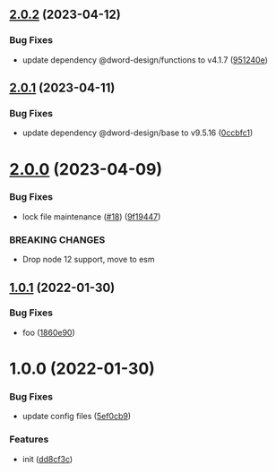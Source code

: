 ## [2.0.2](https://github.com/dword-design/personal-data/compare/v2.0.1...v2.0.2) (2023-04-12)


### Bug Fixes

* update dependency @dword-design/functions to v4.1.7 ([951240e](https://github.com/dword-design/personal-data/commit/951240e0422a6ca3ecadee78e635acb1e40a6d87))

## [2.0.1](https://github.com/dword-design/personal-data/compare/v2.0.0...v2.0.1) (2023-04-11)


### Bug Fixes

* update dependency @dword-design/base to v9.5.16 ([0ccbfc1](https://github.com/dword-design/personal-data/commit/0ccbfc1d8a9fc5c770dc1a522e0fc8d3069e5c15))

# [2.0.0](https://github.com/dword-design/personal-data/compare/v1.0.1...v2.0.0) (2023-04-09)


### Bug Fixes

* lock file maintenance ([#18](https://github.com/dword-design/personal-data/issues/18)) ([9f19447](https://github.com/dword-design/personal-data/commit/9f19447d14678a1aae15d28cd82f5f8cea7c9aa5))


### BREAKING CHANGES

* Drop node 12 support, move to esm

## [1.0.1](https://github.com/dword-design/personal-data/compare/v1.0.0...v1.0.1) (2022-01-30)


### Bug Fixes

* foo ([1860e90](https://github.com/dword-design/personal-data/commit/1860e903b6d5065beaffe5ed87c4049a807bcc0e))

# 1.0.0 (2022-01-30)


### Bug Fixes

* update config files ([5ef0cb9](https://github.com/dword-design/personal-data/commit/5ef0cb9558e1592ebd270f90922c7c7b95645a91))


### Features

* init ([dd8cf3c](https://github.com/dword-design/personal-data/commit/dd8cf3c662f4a83c9aaea9a86fc5b8c81f72baab))

